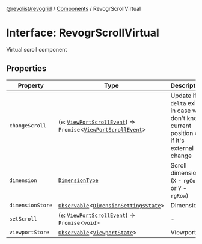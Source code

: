 [@revolist/revogrid](README.md) / [Components](Namespace.Components.md) / RevogrScrollVirtual

# Interface: RevogrScrollVirtual

Virtual scroll component

## Properties

| Property | Type | Description | Defined in |
| ------ | ------ | ------ | ------ |
| `changeScroll` | (`e`: [`ViewPortScrollEvent`](TypeAlias.ViewPortScrollEvent.md)) => `Promise`\<[`ViewPortScrollEvent`](TypeAlias.ViewPortScrollEvent.md)\> | Update if `delta` exists in case we don't know current position or if it's external change | [src/components.d.ts:662](https://github.com/revolist/revogrid/blob/541ed3c2070ab701e47c29bb6172b17d19a08816/src/components.d.ts#L662) |
| `dimension` | [`DimensionType`](TypeAlias.DimensionType.md) | Scroll dimension (`X` - `rgCol` or `Y` - `rgRow`) | [src/components.d.ts:666](https://github.com/revolist/revogrid/blob/541ed3c2070ab701e47c29bb6172b17d19a08816/src/components.d.ts#L666) |
| `dimensionStore` | [`Observable`](TypeAlias.Observable.md)\<[`DimensionSettingsState`](Interface.DimensionSettingsState.md)\> | Dimensions | [src/components.d.ts:670](https://github.com/revolist/revogrid/blob/541ed3c2070ab701e47c29bb6172b17d19a08816/src/components.d.ts#L670) |
| `setScroll` | (`e`: [`ViewPortScrollEvent`](TypeAlias.ViewPortScrollEvent.md)) => `Promise`\<`void`\> | - | [src/components.d.ts:671](https://github.com/revolist/revogrid/blob/541ed3c2070ab701e47c29bb6172b17d19a08816/src/components.d.ts#L671) |
| `viewportStore` | [`Observable`](TypeAlias.Observable.md)\<[`ViewportState`](Interface.ViewportState.md)\> | Viewport | [src/components.d.ts:675](https://github.com/revolist/revogrid/blob/541ed3c2070ab701e47c29bb6172b17d19a08816/src/components.d.ts#L675) |
